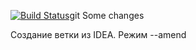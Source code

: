 [![Build Status](https://travis-ci.com/DarkoRockk/job4j_threads.svg?branch=master)](https://travis-ci.com/DarkoRockk/job4j_threads)git 
Some changes

Создание ветки из IDEA.
Режим --amend
